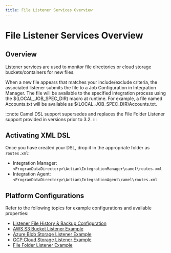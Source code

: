 ```yaml
---
title: File Listener Services Overview
---
```


# File Listener Services Overview

## Overview

Listener services are used to monitor file directories or cloud storage buckets/containers for new files.

When a new file appears that matches your include/exclude criteria, the associated listener submits the file to a Job Configuration in Integration Manager. The file will be available to the specified integration process using the $(LOCAL_JOB_SPEC_DIR) macro at runtime. For example, a file named Accounts.txt will be available as $(LOCAL_JOB_SPEC_DIR)Accounts.txt.

:::note
Camel DSL support supersedes and replaces the File Folder Listener support provided in versions prior to 3.2.
:::

## Activating XML DSL

Once you have created your DSL, drop it in the appropriate folder as `routes.xml`:

* Integration Manager: `<ProgramDataDirectory>\Actian\IntegrationManager\camel\routes.xml`
* Integration Agent: `<ProgramDataDirectory>\Actian\IntegrationAgent\camel\routes.xml`

## Platform Configurations

Refer to the following topics for example configurations and available properties:

* [Listener File History & Backup Configuration](./camel-history-management)
* [AWS S3 Bucket Listener Example](./camel-route-aws)
* [Azure Blob Storage Listener Example](./camel-route-azure)
* [GCP Cloud Storage Listener Example](./camel-route-google)
* [File Folder Listener Example](./camel-route-local.md)